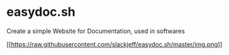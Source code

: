 # easydoc.sh
Create a simple Website for Documentation, used in softwares

[[https://raw.githubusercontent.com/slackjeff/easydoc.sh/master/img.png]]
